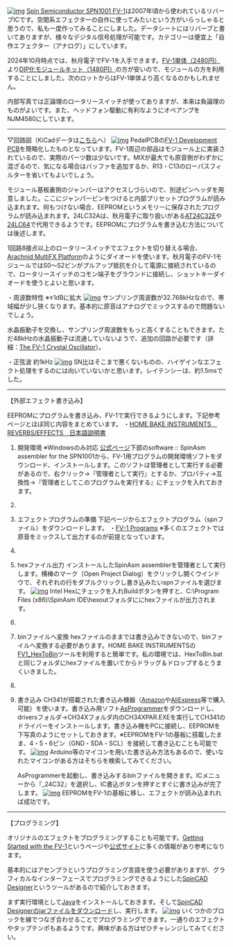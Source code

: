 [![img](https://blog-imgs-171-origin.fc2.com/d/r/u/drugscore/02_357_01_fv1_pic.jpg)](https://blog-imgs-171-origin.fc2.com/d/r/u/drugscore/02_357_01_fv1_pic.jpg)
[Spin Semiconductor SPN1001 FV-1](https://www.spinsemi.com/products.html)は2007年頃から使われているリバーブICです。空間系エフェクターの自作に使ってみたいという方がいらっしゃると思うので、私も一度作ってみることにしました。データシートにはリバーブと書いてありますが、様々なデジタル信号処理が可能です。カテゴリーは便宜上「自作エフェクター（アナログ）」にしています。

2024年10月時点では、秋月電子でFV-1を入手できます。[FV-1単体（2480円）](https://akizukidenshi.com/catalog/g/g115036/)より[DIP化モジュールキット（1480円）](https://akizukidenshi.com/catalog/g/g115566/)の方が安いので、モジュールの方を利用することにしました。次のロットからはFV-1単体より高くなるのかもしれません。

内部写真では正論理のロータリースイッチが使ってありますが、本来は負論理のものがよいです。また、ヘッドフォン駆動に有利なようにオペアンプをNJM4580にしています。



------

▽回路図（KiCadデータは[こちら](https://github.com/kanengomibako/misc/tree/main/FV1Board)へ）
[![img](https://blog-imgs-171-origin.fc2.com/d/r/u/drugscore/02_357_02_fv1_sche.png)](https://blog-imgs-171-origin.fc2.com/d/r/u/drugscore/02_357_02_fv1_sche.png)
PedalPCBの[FV-1 Development PCB](https://www.pedalpcb.com/product/fv1dev/)を簡略化したものとなっています。FV-1周辺の部品はモジュール上に実装されているので、実際のパーツ数は少ないです。MIXが最大でも原音側がわずかに混ざるので、気になる場合はバッファを追加するか、R13・C13のローパスフィルターを省いてもよいでしょう。

モジュール基板裏側のジャンパーはアクセスしづらいので、別途ピンヘッダを用意しました。ここにジャンパーピンをつけると内部プリセットプログラムが読み込まれます。何もつけない場合、EEPROMというメモリーに保存されたプログラムが読み込まれます。24LC32Aは、秋月電子に取り扱いがある[AT24C32E](https://akizukidenshi.com/catalog/g/g115715/)や[24LC64](https://akizukidenshi.com/catalog/g/g100194/)で代用できるようです。EEPROMにプログラムを書き込む方法については後述します。

1回路8接点以上のロータリースイッチでエフェクトを切り替える場合、[Arachnid MultiFX Platform](https://www.pedalpcb.com/product/arachnid/)のようにダイオードを使います。秋月電子のFV-1モジュールではS0～S2ピンがプルアップ抵抗を介して電源に接続されているので、ロータリースイッチのコモン端子をグラウンドに接続し、ショットキーダイオードを使うとよいと思います。

・周波数特性 ※±1dBに拡大
[![img](https://blog-imgs-171-origin.fc2.com/d/r/u/drugscore/02_357_03_fv1_f.png)](https://blog-imgs-171-origin.fc2.com/d/r/u/drugscore/02_357_03_fv1_f.png)
サンプリング周波数が32.768kHzなので、帯域幅が少し狭くなります。基本的に原音はアナログでミックスするので問題ないでしょう。

水晶振動子を交換し、サンプリング周波数をもっと高くすることもできます。ただ48kHzの水晶振動子は流通していないようで、追加の回路が必要です（詳細：[The FV-1 Crystal Oscillator](https://www.spinsemi.com/knowledge_base/xtal.html)）。

・正弦波 約1kHz
[![img](https://blog-imgs-171-origin.fc2.com/d/r/u/drugscore/02_357_04_fv1_1k.png)](https://blog-imgs-171-origin.fc2.com/d/r/u/drugscore/02_357_04_fv1_1k.png)
SN比はそこまで悪くないものの、ハイゲインなエフェクト処理をするのには向いていないかと思います。レイテンシーは、約1.5msでした。



------

【外部エフェクト書き込み】

EEPROMにプログラムを書き込み、FV-1で実行できるようにします。下記参考ページとほぼ同じ内容をまとめています。
・[HOME BAKE INSTRUMENTS　REVERBS/EFFECTS　日本語説明書](https://home-bake-instruments.localinfo.jp/posts/37592163/)

1. 開発環境 ※Windowsのみ対応
   [公式ページ](https://www.spinsemi.com/products.html)下部のsoftware :: SpinAsm assembler for the SPN1001から、FV-1用プログラムの開発環境ソフトをダウンロード、インストールします。このソフトは管理者として実行する必要があるので、右クリック→『管理者として実行』とするか、プロパティ→互換性→『管理者としてこのプログラムを実行する』にチェックを入れておきます。

2. 

3. エフェクトプログラムの準備
   下記ページからエフェクトプログラム（spnファイル）をダウンロードします。
   ・[FV-1 Programs](https://mstratman.github.io/fv1-programs/)
   ※多くのエフェクトでは原音をミックスして出力するのが前提となっています。

4. 

5. hexファイル出力
   インストールしたSpinAsm assemblerを管理者として実行します。横棒のマーク（Open Project Dialog）をクリックし開くウインドウで、それぞれの行をダブルクリックし書き込みたいspnファイルを選びます。
   [![img](https://blog-imgs-171-origin.fc2.com/d/r/u/drugscore/02_357_11_fv1_spn.png)](https://blog-imgs-171-origin.fc2.com/d/r/u/drugscore/02_357_11_fv1_spn.png)
   Intel Hexにチェックを入れBuildボタンを押すと、C:\Program Files (x86)\SpinAsm IDE\hexoutフォルダににhexファイルが出力されます。

6. 

7. binファイルへ変換
   hexファイルのままでは書き込みできないので、binファイルへ変換する必要があります。HOME BAKE INSTRUMENTSの[FV1_HexToBin](https://www.dropbox.com/scl/fi/sn98rg0gm2od3xgum70g7/FV1_HexToBin.zip?rlkey=0cwekj6wdwrmpzqyw0qnnuf5o&e=1&dl=0)ツールを利用すると簡単です。私の環境では、HexToBin.batと同じフォルダにhexファイルを置いてからドラッグ＆ドロップするとうまくいきました。

8. 

9. 書き込み
   CH341が搭載された書き込み機器（[Amazon](https://www.amazon.co.jp/Ren-He-プログラミング器-ROMライター-EEPROMルーティングUSBプログラマ/dp/B07LGNTJ29)や[AliExpress](https://www.aliexpress.com/item/1005007524802120.html)等で購入可能）を使います。書き込み用ソフト[AsProgrammer](https://github.com/nofeletru/UsbAsp-flash/releases)をダウンロードし、driversフォルダ→CH34Xフォルダ内のCH34XPAR.EXEを実行してCH341のドライバーをインストールします。書き込み機をPCに接続し、EEPROMを下写真のようにセットしておきます。※EEPROMをFV-1の基板に搭載したまま、4・5・6ピン（GND・SDA・SCL）を接続して書き込むことも可能です。
   [![img](https://blog-imgs-171-origin.fc2.com/d/r/u/drugscore/02_357_12_fv1_ch.jpg)](https://blog-imgs-171-origin.fc2.com/d/r/u/drugscore/02_357_12_fv1_ch.jpg)
   Arduino等のマイコンを用いた書き込み方法もあるので、使いなれたマイコンがある方はそちらを検索してみてください。

   AsProgrammerを起動し、書き込みするbinファイルを開きます。ICメニューから『_24C32』を選択し、IC書込ボタンを押すとすぐに書き込みが完了します。
   [![img](https://blog-imgs-171-origin.fc2.com/d/r/u/drugscore/02_357_13_fv1_as.png)](https://blog-imgs-171-origin.fc2.com/d/r/u/drugscore/02_357_13_fv1_as.png)
   EEPROMをFV-1の基板に移し、エフェクトが読み込まれれば成功です。

------

【プログラミング】

オリジナルのエフェクトをプログラミングすることも可能です。[Getting Started with the FV-1](https://electric-canary.com/fv1start.html)というページや[公式サイト](https://www.spinsemi.com/knowledge_base.html)に多くの情報があり参考になります。

基本的にはアセンブラというプログラミング言語を使う必要がありますが、グラフィカルなインターフェースでプログラミングできるようにした[SpinCAD Designer](https://holy-city-audio.gitbook.io/spincad-designer)というツールがあるので紹介しておきます。

まず実行環境として[Java](https://www.java.com/ja/download/)をインストールしておきます。そして[SpinCAD Designerのjarファイルをダウンロード](https://github.com/HolyCityAudio/SpinCAD-Designer/releases/)し、実行します。
[![img](https://blog-imgs-171-origin.fc2.com/d/r/u/drugscore/02_357_14_fv1_ds.png)](https://blog-imgs-171-origin.fc2.com/d/r/u/drugscore/02_357_14_fv1_ds.png)
いくつかのブロックを線でつなぎ合わせることでプログラミングできます。一通りのエフェクトやタップテンポもあるようです。興味がある方はぜひチャレンジしてみてください。